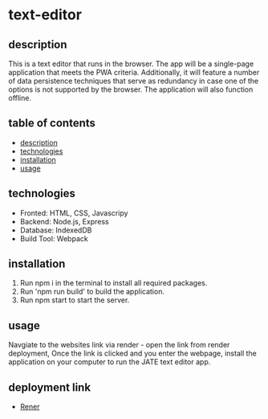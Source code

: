 # text-editor

## description
This is a text editor that runs in the browser. The app will be a single-page application that meets the PWA criteria. Additionally, it will feature a number of data persistence techniques that serve as redundancy in case one of the options is not supported by the browser. The application will also function offline.

## table of contents

 * [description](#description)
 * [technologies](#technologies)
 * [installation](#installation)
 * [usage](#usage)

## technologies
- Fronted: HTML, CSS, Javascripy
- Backend: Node.js, Express
- Database: IndexedDB
- Build Tool: Webpack

## installation
1. Run npm i in the terminal to install all required packages.
2. Run 'npm run build' to build the application.
3. Run npm start to start the server.

## usage
Navgiate to the websites link via render - open the link from render deployment, Once the link is clicked and you enter the webpage, install the application on your computer to run the JATE text editor app.

## deployment link
- [Rener](https://text-editor-cylw.onrender.com/)

